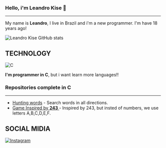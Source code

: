 ### Hello, i'm Leandro Kise 👋

---

My name is **Leandro**, I live in Brazil and i'm a new programmer. I'm have 18 years ago!

![Leandro Kise GitHub stats](https://github-readme-stats.vercel.app/api?username=leandrokise&show_icons=true&theme=radical)

## **TECHNOLOGY**

![C](https://img.shields.io/badge/C-00599C?style=for-the-badge&logo=c&logoColor=white)

**I'm programmer in C**, but i want learn more languages!!

### Repositories complete in **C**

---

- [Hunting words](https://github.com/leandrokise/Caca-Palavras)
        - Search words in all directions.
- [Game Inspired by **243** ](https://github.com/leandrokise/Lab-Programacao/tree/main/TRAB%20FINAL/l1-LeandroOliveira)
        - Inspired by 243, but insted of numbers, we use letters A,B,C,D,E,F.

## **SOCIAL MIDIA**

[![Instagram](https://img.shields.io/badge/Instagram-E4405F?style=for-the-badge&logo=instagram&logoColor=white)](https://www.instagram.com/leandro.kise)

